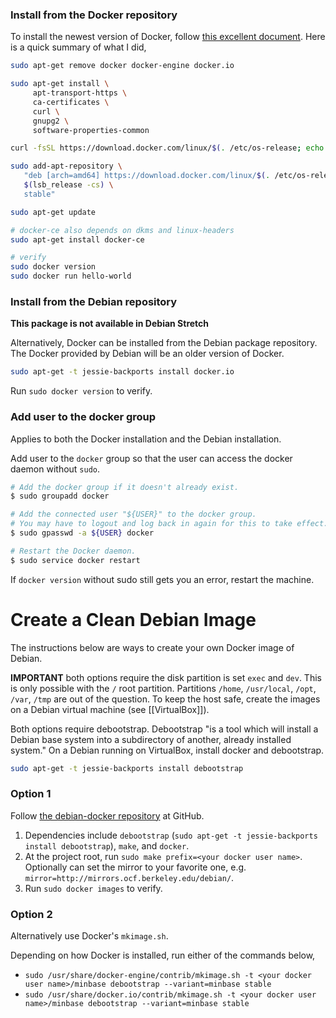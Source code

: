 ### Install from the Docker repository

To install the newest version of Docker, follow [this excellent document](https://docs.docker.com/engine/installation/linux/docker-ce/debian/). Here is a quick summary of what I did,

```bash
sudo apt-get remove docker docker-engine docker.io

sudo apt-get install \
     apt-transport-https \
     ca-certificates \
     curl \
     gnupg2 \
     software-properties-common

curl -fsSL https://download.docker.com/linux/$(. /etc/os-release; echo "$ID")/gpg | sudo apt-key add -

sudo add-apt-repository \
   "deb [arch=amd64] https://download.docker.com/linux/$(. /etc/os-release; echo "$ID") \
   $(lsb_release -cs) \
   stable"

sudo apt-get update

# docker-ce also depends on dkms and linux-headers
sudo apt-get install docker-ce

# verify
sudo docker version
sudo docker run hello-world
```

### Install from the Debian repository

**This package is not available in Debian Stretch**

Alternatively, Docker can be installed from the Debian package repository. The Docker provided by Debian will be an older version of Docker.

```bash
sudo apt-get -t jessie-backports install docker.io
```

Run `sudo docker version` to verify.

### Add user to the docker group

Applies to both the Docker installation and the Debian installation.

Add user to the `docker` group so that the user can access the docker daemon without `sudo`.

```bash
# Add the docker group if it doesn't already exist.
$ sudo groupadd docker

# Add the connected user "${USER}" to the docker group.
# You may have to logout and log back in again for this to take effect.
$ sudo gpasswd -a ${USER} docker

# Restart the Docker daemon.
$ sudo service docker restart
```

If `docker version` without sudo still gets you an error, restart the machine.

# Create a Clean Debian Image

The instructions below are ways to create your own Docker image of Debian.

**IMPORTANT** both options require the disk partition is set `exec` and `dev`. This is only possible with the `/` root partition.  Partitions `/home`, `/usr/local`, `/opt`, `/var`, `/tmp` are out of the question. To keep the host safe, create the images on a Debian virtual machine (see [[VirtualBox]]).

Both options require debootstrap. Debootstrap "is a tool which will install a Debian base system into a subdirectory of another, already installed system." On a Debian running on VirtualBox, install docker and debootstrap.

```bash
sudo apt-get -t jessie-backports install debootstrap
```

### Option 1

Follow [the debian-docker repository](https://github.com/jmtd/debian-docker) at GitHub.

1. Dependencies include `debootstrap` (`sudo apt-get -t jessie-backports install debootstrap`), `make`, and `docker`.
2. At the project root, run `sudo make prefix=<your docker user name>`. Optionally can set the mirror to your favorite one, e.g.  `mirror=http://mirrors.ocf.berkeley.edu/debian/`.
3. Run `sudo docker images` to verify.

### Option 2

Alternatively use Docker's `mkimage.sh`.

Depending on how Docker is installed, run either of the commands below,

* `sudo /usr/share/docker-engine/contrib/mkimage.sh -t <your docker user name>/minbase debootstrap --variant=minbase stable`
* `sudo /usr/share/docker.io/contrib/mkimage.sh -t <your docker user name>/minbase debootstrap --variant=minbase stable`
